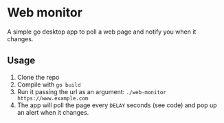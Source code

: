 # Web monitor
A simple go desktop app to poll a web page and notify you when it changes.

## Usage
1. Clone the repo
2. Compile with `go build`
3. Run it passing the url as an argument: `./web-monitor https://www.example.com`
4. The app will poll the page every `DELAY` seconds (see code) and pop up an alert when it changes.
